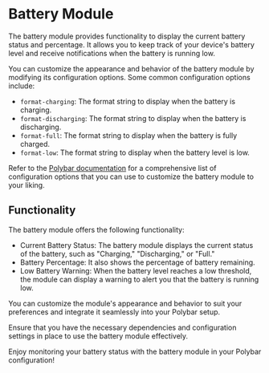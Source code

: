 # Battery Module

The battery module provides functionality to display the current battery status and percentage. It allows you to keep track of your device's battery level and receive notifications when the battery is running low.

You can customize the appearance and behavior of the battery module by modifying its configuration options. Some common configuration options include:

- `format-charging`: The format string to display when the battery is charging.
- `format-discharging`: The format string to display when the battery is discharging.
- `format-full`: The format string to display when the battery is fully charged.
- `format-low`: The format string to display when the battery level is low.

Refer to the [Polybar documentation](https://github.com/polybar/polybar/wiki/Module:-battery) for a comprehensive list of configuration options that you can use to customize the battery module to your liking.

## Functionality

The battery module offers the following functionality:

- Current Battery Status: The battery module displays the current status of the battery, such as "Charging," "Discharging," or "Full."
- Battery Percentage: It also shows the percentage of battery remaining.
- Low Battery Warning: When the battery level reaches a low threshold, the module can display a warning to alert you that the battery is running low.

You can customize the module's appearance and behavior to suit your preferences and integrate it seamlessly into your Polybar setup.

Ensure that you have the necessary dependencies and configuration settings in place to use the battery module effectively.

Enjoy monitoring your battery status with the battery module in your Polybar configuration!
